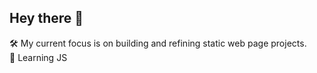 ## Hey there 👋
🛠️ My current focus is on building and refining static web page projects. <br>
🌱 Learning JS
